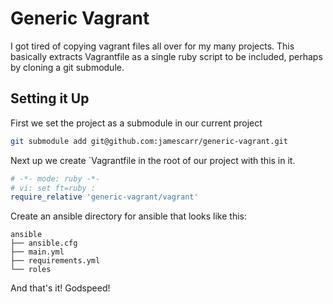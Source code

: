# Generic Vagrant
I got tired of copying vagrant files all over for my many projects. This
basically extracts Vagrantfile as a single ruby script to be included,
perhaps by cloning a git submodule.

## Setting it Up

First we set the project as a submodule in our current project

```bash
git submodule add git@github.com:jamescarr/generic-vagrant.git

```

Next up we create `Vagrantfile in the root of our project with this in
it.

```ruby
# -*- mode: ruby -*-
# vi: set ft=ruby :
require_relative 'generic-vagrant/vagrant'

```

Create an ansible directory for ansible that looks like this:

```
ansible
├── ansible.cfg
├── main.yml
├── requirements.yml
└── roles

```

And that's it! Godspeed!



